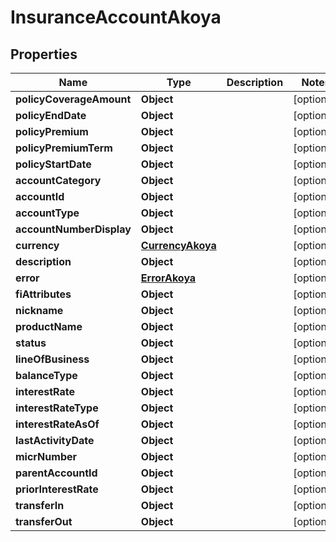 

# InsuranceAccountAkoya


## Properties

| Name | Type | Description | Notes |
|------------ | ------------- | ------------- | -------------|
|**policyCoverageAmount** | **Object** |  |  [optional] |
|**policyEndDate** | **Object** |  |  [optional] |
|**policyPremium** | **Object** |  |  [optional] |
|**policyPremiumTerm** | **Object** |  |  [optional] |
|**policyStartDate** | **Object** |  |  [optional] |
|**accountCategory** | **Object** |  |  [optional] |
|**accountId** | **Object** |  |  [optional] |
|**accountType** | **Object** |  |  [optional] |
|**accountNumberDisplay** | **Object** |  |  [optional] |
|**currency** | [**CurrencyAkoya**](CurrencyAkoya.md) |  |  [optional] |
|**description** | **Object** |  |  [optional] |
|**error** | [**ErrorAkoya**](ErrorAkoya.md) |  |  [optional] |
|**fiAttributes** | **Object** |  |  [optional] |
|**nickname** | **Object** |  |  [optional] |
|**productName** | **Object** |  |  [optional] |
|**status** | **Object** |  |  [optional] |
|**lineOfBusiness** | **Object** |  |  [optional] |
|**balanceType** | **Object** |  |  [optional] |
|**interestRate** | **Object** |  |  [optional] |
|**interestRateType** | **Object** |  |  [optional] |
|**interestRateAsOf** | **Object** |  |  [optional] |
|**lastActivityDate** | **Object** |  |  [optional] |
|**micrNumber** | **Object** |  |  [optional] |
|**parentAccountId** | **Object** |  |  [optional] |
|**priorInterestRate** | **Object** |  |  [optional] |
|**transferIn** | **Object** |  |  [optional] |
|**transferOut** | **Object** |  |  [optional] |



